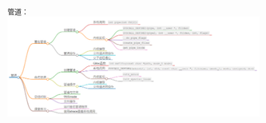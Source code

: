 管道：
<img src="https://github.com/Yongli-Lisa/Linux-Notes1/blob/11daacceeb676c6289900956953d81134c127cdd/Img/%E8%BF%9B%E7%A8%8B%E9%97%B4%E9%80%9A%E4%BF%A1/%E7%AE%A1%E9%81%93.PNG" width="800px">   
